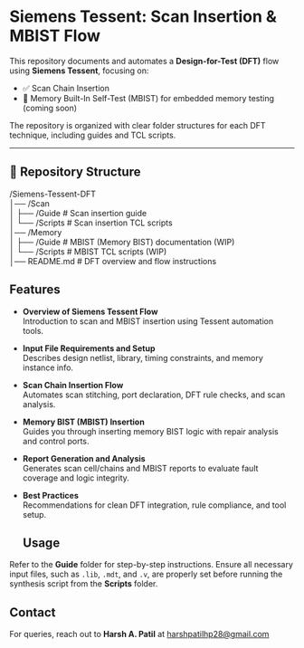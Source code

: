 # Siemens Tessent: Scan Insertion & MBIST Flow

This repository documents and automates a **Design-for-Test (DFT)** flow using **Siemens Tessent**, focusing on:

- ✅ Scan Chain Insertion 
- 🧠 Memory Built-In Self-Test (MBIST) for embedded memory testing (coming soon)

The repository is organized with clear folder structures for each DFT technique, including guides and TCL scripts.

---

## 📁 Repository Structure
/Siemens-Tessent-DFT  
│── /Scan  
│   ├── /Guide           # Scan insertion guide  
│   └── /Scripts         # Scan insertion TCL scripts  
│── /Memory  
│   ├── /Guide           # MBIST (Memory BIST) documentation (WIP)  
│   └── /Scripts         # MBIST TCL scripts (WIP)  
│── README.md            # DFT overview and flow instructions  


##  Features

- **Overview of Siemens Tessent Flow**  
  Introduction to scan and MBIST insertion using Tessent automation tools.

- **Input File Requirements and Setup**  
  Describes design netlist, library, timing constraints, and memory instance info.

- **Scan Chain Insertion Flow**  
  Automates scan stitching, port declaration, DFT rule checks, and scan analysis.

- **Memory BIST (MBIST) Insertion**  
  Guides you through inserting memory BIST logic with repair analysis and control ports.

- **Report Generation and Analysis**  
  Generates scan cell/chains and MBIST reports to evaluate fault coverage and logic integrity.

- **Best Practices**  
  Recommendations for clean DFT integration, rule compliance, and tool setup.

  ## Usage  
Refer to the **Guide** folder for step-by-step instructions. Ensure all necessary input files, such as `.lib`, `.mdt`, and `.v`, are properly set before running the synthesis script from the **Scripts** folder.  

## Contact  
For queries, reach out to **Harsh A. Patil** at harshpatilhp28@gmail.com 
